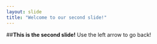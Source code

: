 ```yaml
---
layout: slide
title: "Welcome to our second slide!"
---
```

##__This is the second slide!__
Use the left arrow to go back!
